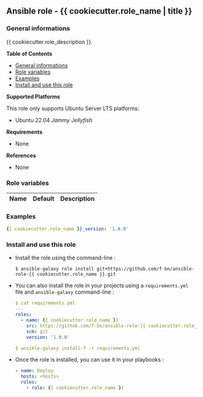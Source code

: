 ## Ansible role - {{ cookiecutter.role_name | title }}

### General informations

{{ cookiecutter.role_description }}.

**Table of Contents**

- [General informations](#general-informations)
- [Role variables](#role-variables)
- [Examples](#examples)
- [Install and use this role](#install-and-use-this-role)

**Supported Platforms**

This role only supports Ubuntu Server LTS platforms:

  - Ubuntu 22.04 *Jammy Jellyfish*

**Requirements**

  - None

**References**

  - None

### Role variables

| Name                              | Default                      | Description                                                      |
| :-------------------------------- | :--------------------------- | :--------------------------------------------------------------- |

### Examples

```yaml
{{ cookiecutter.role_name }}_version: '1.0.0'
```

### Install and use this role

* Install the role using the command-line :

  ```shell
  $ ansible-galaxy role install git+https://github.com/f-bn/ansible-role-{{ cookiecutter.role_name }}.git
  ```

* You can also install the role in your projects using a `requirements.yml` file and `ansible-galaxy` command-line :

  ```YAML
  $ cat requirements.yml
  ---
  roles:
    - name: {{ cookiecutter.role_name }}
      src: https://github.com/f-bn/ansible-role-{{ cookiecutter.role_name }}.git
      scm: git
      version: '1.0.0'

  $ ansible-galaxy install-f -r requirements.yml
  ```

* Once the role is installed, you can use it in your playbooks :

  ```yaml
  - name: Deploy
    hosts: <hosts>
    roles:
      - role: {{ cookiecutter.role_name }}
  ```
